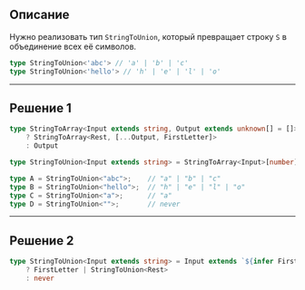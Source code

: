 ## Описание

Нужно реализовать тип `StringToUnion`, который превращает строку `S` в объединение всех её символов.

```ts
type StringToUnion<'abc'> // 'a' | 'b' | 'c'
type StringToUnion<'hello'> // 'h' | 'e' | 'l' | 'o'
```

---
## Решение 1

```ts
type StringToArray<Input extends string, Output extends unknown[] = []> = Input extends `${infer FirstLetter}${infer Rest}`
	? StringToArray<Rest, [...Output, FirstLetter]>
	: Output

type StringToUnion<Input extends string> = StringToArray<Input>[number];

type A = StringToUnion<"abc">;    // "a" | "b" | "c"
type B = StringToUnion<"hello">;  // "h" | "e" | "l" | "o"
type C = StringToUnion<"a">;      // "a"
type D = StringToUnion<"">;       // never
```

---
## Решение 2

```ts
type StringToUnion<Input extends string> = Input extends `${infer FirstLetter}${infer Rest}`
	? FirstLetter | StringToUnion<Rest>
	: never
```
